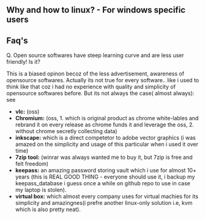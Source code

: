## Why and how to linux? - For windows specific users

## Faq's

Q. Open source softwares have steep learning curve and are less user friendly! Is it?

This is a biased opinon becoz of the less advertisement, awareness of opensource softwares. Actually its not true for every software.. like i used to think like that coz i had no experience with quality and simplicity of opensource softwares before.
But its not always the case( almost always):
see
- **vlc:** (oss)
- **Chromium:** (oss, 1. which is original product as chrome white-lables and rebrand it on every release as chrome funds it and leverage the oss, 2. without chrome secretly collecting data)
- **inkscape:** which is a direct competetor to adobe vector graphics (i was amazed on the simplicity and usage of this particular when i used it over time)
- **7zip tool:** (winrar was always wanted me to buy it, but 7zip is free and felt freedom)
- **keepass:** an amazing password storing vault which i use for almost 10+ years (this is REAL GOOD THING - everyone should use it, i backup my keepass_database i guess once a while on github repo to use in case my laptop is stolen).
- **virtual box:** which almost every company uses for virtual machies for its simplicity and  amazingnes(i prefre another linux-only solution i.e, kvm which is also pretty neat).
